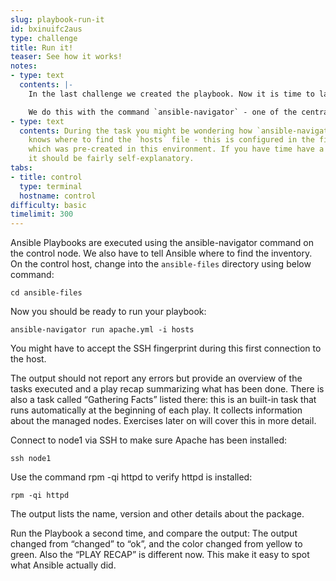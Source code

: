 ```yaml
---
slug: playbook-run-it
id: bxinuifc2aus
type: challenge
title: Run it!
teaser: See how it works!
notes:
- type: text
  contents: |-
    In the last challenge we created the playbook. Now it is time to launch it!

    We do this with the command `ansible-navigator` - one of the central commands of Ansible on the command line!
- type: text
  contents: During the task you might be wondering how `ansible-navigator` actually
    knows where to find the `hosts` file - this is configured in the file `/home/rhel/ansible-files/ansible-navigator.yml`
    which was pre-created in this environment. If you have time have a look at it,
    it should be fairly self-explanatory.
tabs:
- title: control
  type: terminal
  hostname: control
difficulty: basic
timelimit: 300
---
```

Ansible Playbooks are executed using the ansible-navigator command on the control node. We also have to tell Ansible where to find the inventory. On the control host, change into the `ansible-files` directory using below command:

```
cd ansible-files
```

Now you should be ready to run your playbook:

```
ansible-navigator run apache.yml -i hosts
```

You might have to accept the SSH fingerprint during this first connection to the host.

The output should not report any errors but provide an overview of the tasks executed and a play recap summarizing what has been done. There is also a task called “Gathering Facts” listed there: this is an built-in task that runs automatically at the beginning of each play. It collects information about the managed nodes. Exercises later on will cover this in more detail.

Connect to node1 via SSH to make sure Apache has been installed:

```
ssh node1
```

Use the command rpm -qi httpd to verify httpd is installed:

```
rpm -qi httpd
```

The output lists the name, version and other details about the package.

Run the Playbook a second time, and compare the output: The output changed from “changed” to “ok”, and the color changed from yellow to green. Also the “PLAY RECAP” is different now. This make it easy to spot what Ansible actually did.
